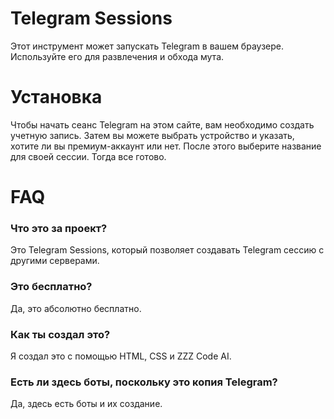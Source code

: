 # Telegram Sessions
Этот инструмент может запускать Telegram в вашем браузере. Используйте его для развлечения и обхода мута.

# Установка
Чтобы начать сеанс Telegram на этом сайте, вам необходимо создать учетную запись. Затем вы можете выбрать устройство и указать, хотите ли вы премиум-аккаунт или нет. После этого выберите название для своей сессии. Тогда все готово.

# FAQ
### Что это за проект?
Это Telegram Sessions, который позволяет создавать Telegram сессию с другими серверами.

### Это бесплатно?
Да, это абсолютно бесплатно.

### Как ты создал это?
Я создал это с помощью HTML, CSS и ZZZ Code AI.

### Есть ли здесь боты, поскольку это копия Telegram?
Да, здесь есть боты и их создание.
